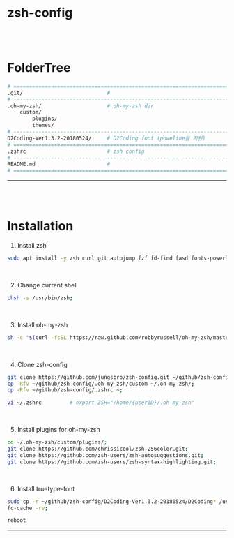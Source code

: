 # **zsh-config**
<br><br>

# **FolderTree**
```bash
# ==============================================================================
.git/                           #
# ------------------------------------------------------------------------------
.oh-my-zsh/                     # oh-my-zsh dir
    custom/
        plugins/
        themes/
# ------------------------------------------------------------------------------
D2Coding-Ver1.3.2-20180524/     # D2Coding font (poweline을 지원)
# ==============================================================================
.zshrc                          # zsh config
# ------------------------------------------------------------------------------
README.md                       #
# ==============================================================================
```
---
<br><br>


# **Installation**
1. Install zsh
```bash
sudo apt install -y zsh curl git autojump fzf fd-find fasd fonts-powerline;
```
<br>

2. Change current shell
```bash
chsh -s /usr/bin/zsh;
```
<br>

3. Install oh-my-zsh
```bash
sh -c "$(curl -fsSL https://raw.github.com/robbyrussell/oh-my-zsh/master/tools/install.sh)";
```
<br>

4. Clone zsh-config
```bash
git clone https://github.com/jungsbro/zsh-config.git ~/github/zsh-config;
cp -Rfv ~/github/zsh-config/.oh-my-zsh/custom ~/.oh-my-zsh/;
cp -Rfv ~/github/zsh-config/.zshrc ~;
```

```bash
vi ~/.zshrc         # export ZSH="/home/{userID}/.oh-my-zsh"
```
<br>

5. Install plugins for oh-my-zsh
```bash
cd ~/.oh-my-zsh/custom/plugins/;
git clone https://github.com/chrissicool/zsh-256color.git;
git clone https://github.com/zsh-users/zsh-autosuggestions.git;
git clone https://github.com/zsh-users/zsh-syntax-highlighting.git;
```
<br>

6. Install truetype-font
```bash
sudo cp -r ~/github/zsh-config/D2Coding-Ver1.3.2-20180524/D2Coding* /usr/share/fonts/truetype;
fc-cache -rv;
```
```bash
reboot
```
---
<br><br>